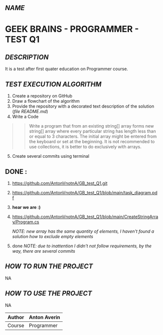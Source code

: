 ## _NAME_ 
# GEEK BRAINS - PROGRAMMER - TEST Q1 

## _DESCRIPTION_

It is a test after first quater education on Programmer course.

## _TEST EXECUTION ALGORITHM_
1. Create a repository on GitHub
2. Draw a flowchart of the algorithm
3.  Provide the repository with a decorated text description of the solution (*file README.md*)
4. Write a Code
>>Write a program that from an existing string[] array forms new string[] array where every particular string has length less than or equal to 3 characters. The initial array might be entered from the keyboard or set at the beginning. It is not recommended to use collections, it is better to do exclusively with arrays.
5. Create several commits using terminal

## DONE :
1. https://github.com/AntonVnotnA/GB_test_Q1.git 
2. https://github.com/AntonVnotnA/GB_test_Q1/blob/main/task_diagram.pdf
3. **hear we are :)**
4. https://github.com/AntonVnotnA/GB_test_Q1/blob/main/CreateStringArray/Program.cs

    *NOTE: new array has the same quantity of elements, I haven't found a solution how to exclude empty elements*
5. done
    *NOTE: due to inattention I didn't not follow requirements, by the way, there are several commits*

## _HOW TO RUN THE PROJECT_ 
NA

## _HOW TO USE THE PROJECT_ 
NA


|Author|Anton Averin|
|---|---|
|Course| Programmer|

